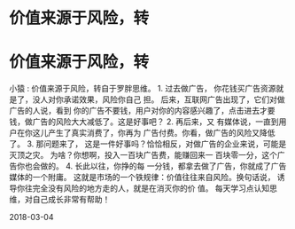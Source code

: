 # 价值来源于风险，转

# 价值来源于风险，转

小猿 : 价值来源于风险，转自于罗胖思维。 1\. 过去做广告， 你花钱买广告资源就是了，没人对你承诺效果，风险你自己 担。 后来，互联网广告出现了，它们对做广告的人说，看到 你的广告不要钱，用户对你的内容感兴趣了，点击进去才要 钱，做广告的风险大大减低了。这是好事吧？ 2\. 再后来，又 有媒体说，一直到用户在你这儿产生了真实消费了，你再为 广告付费。你看，做广告的风险又降低了。 3\. 那问题来了， 这是一件好事吗？恰恰相反，对做广告的企业来说，可能是 灭顶之灾。 为啥？你想啊，投入一百块广告费，能赚回来一 百块零一分，这个广告你也会做的。 4\. 长此以往，你挣的每 一分钱，都拿去做了广告，你就成了广告媒体的一个附庸。 这就是市场的一个铁规律：价值往往来自风险。换句话说， 诱导你往完全没有风险的地方走的人，就是在消灭你的价 值。 每天学习点认知思维，对自己成长非常有帮助！

2018-03-04